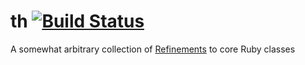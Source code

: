th [![Build Status](https://travis-ci.org/hiremaga/th.png)](https://travis-ci.org/hiremaga/th)
==


A somewhat arbitrary collection of [Refinements](http://www.ruby-lang.org/en/news/2013/02/24/ruby-2-0-0-p0-is-released/) to core Ruby classes

